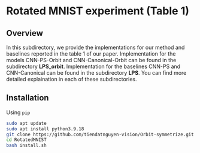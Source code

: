 # Rotated MNIST experiment (Table 1)

## Overview
In this subdirectory, we provide the implementations for our method and baselines reported in the table 1 of our paper.
Implementation for the models CNN-PS-Orbit and CNN-Canonical-Orbit can be found in the subdirectory **LPS_orbit**. Implementation for the baselines CNN-PS and CNN-Canonical can be found in the subdirectory **LPS**. You can find more detailed explaination in each of these subdirectories. 

## Installation
Using ```pip```
```bash
sudo apt update
sudo apt install python3.9.18
git clone https://github.com/tiendatnguyen-vision/Orbit-symmetrize.git 
cd RotatedMNIST
bash install.sh
```





























